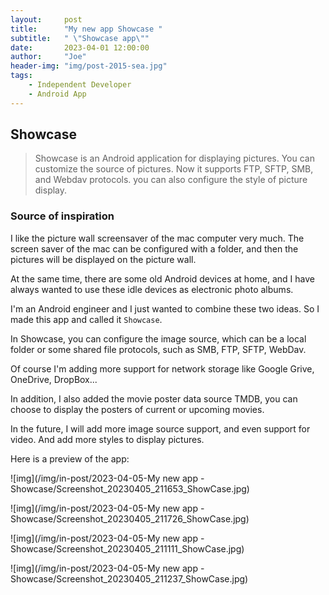 ```yaml
---
layout:     post
title:      "My new app Showcase "
subtitle:   " \"Showcase app\""
date:       2023-04-01 12:00:00
author:     "Joe"
header-img: "img/post-2015-sea.jpg"
tags:
    - Independent Developer
    - Android App
---
```


## Showcase

> Showcase is an Android application for displaying pictures. You can customize the source of pictures. Now it supports FTP, SFTP, SMB, and Webdav protocols. you can also configure the style of picture display.

### Source of inspiration


I like the picture wall screensaver of the mac computer very much. The screen saver of the mac can be configured with a folder, and then the pictures will be displayed on the picture wall.

At the same time, there are some old Android devices at home, and I have always wanted to use these idle devices as electronic photo albums. 

I'm an Android engineer and I just wanted to combine these two ideas. So I made this app and called it `Showcase`.

In Showcase, you can configure the image source, which can be a local folder or some shared file protocols, such as SMB, FTP, SFTP, WebDav.

Of course I'm adding more support for network storage like Google Grive, OneDrive, DropBox...

In addition, I also added the movie poster data source TMDB, you can choose to display the posters of current or upcoming movies.

In the future, I will add more image source support, and even support for video. And add more styles to display pictures.

Here is a preview of the app:

![img](/img/in-post/2023-04-05-My new app - Showcase/Screenshot_20230405_211653_ShowCase.jpg)

![img](/img/in-post/2023-04-05-My new app - Showcase/Screenshot_20230405_211726_ShowCase.jpg)

![img](/img/in-post/2023-04-05-My new app - Showcase/Screenshot_20230405_211111_ShowCase.jpg)

![img](/img/in-post/2023-04-05-My new app - Showcase/Screenshot_20230405_211237_ShowCase.jpg)
